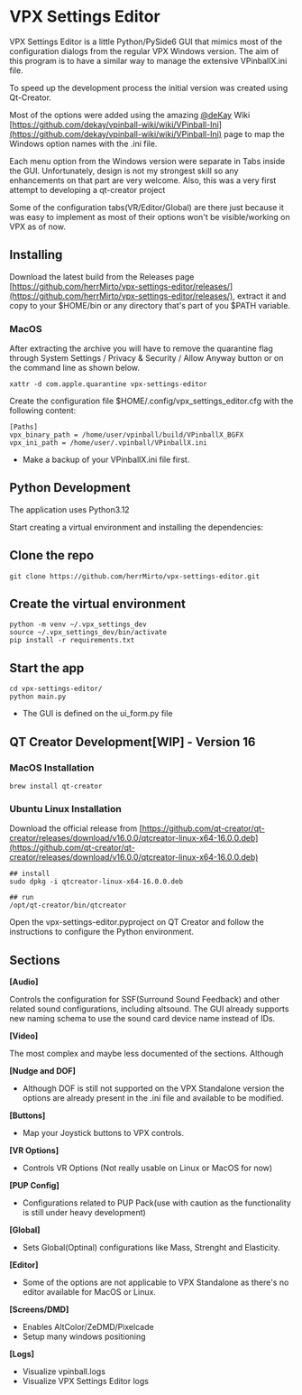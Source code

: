 # VPX Settings Editor

VPX Settings Editor is a little Python/PySide6 GUI that mimics most of the configuration dialogs from the regular VPX Windows version. The aim of this program is to have a similar way to manage the extensive VPinballX.ini file.

To speed up the development process the initial version was created using Qt-Creator.

Most of the options were added using the amazing [@deKay](https://github.com/dekay) Wiki [https://github.com/dekay/vpinball-wiki/wiki/VPinball-Ini](https://github.com/dekay/vpinball-wiki/wiki/VPinball-Ini) page to map the Windows option names with the .ini file.

Each menu option from the Windows version were separate in Tabs inside the GUI. Unfortunately, design is not my strongest skill so any enhancements on that part are very welcome. Also, this was a very first attempt to developing a qt-creator project

Some of the configuration tabs(VR/Editor/Global) are there just because it was easy to implement as most of their options won't be visible/working on VPX as of now.

## Installing

Download the latest build from the Releases page [https://github.com/herrMirto/vpx-settings-editor/releases/](https://github.com/herrMirto/vpx-settings-editor/releases/), extract it and copy to your $HOME/bin or any directory that's part of you $PATH variable.

### MacOS

After extracting the archive you will have to remove the quarantine flag through System Settings / Privacy & Security / Allow Anyway button or on the command line as shown below.

```
xattr -d com.apple.quarantine vpx-settings-editor
```

Create the configuration file $HOME/.config/vpx_settings_editor.cfg with the following content:

```
[Paths]
vpx_binary_path = /home/user/vpinball/build/VPinballX_BGFX
vpx_ini_path = /home/user/.vpinball/VPinballX.ini
```

* Make a backup of your VPinballX.ini file first.

## Python Development

The application uses Python3.12

Start creating a virtual environment and installing the dependencies:

## Clone the repo
```
git clone https://github.com/herrMirto/vpx-settings-editor.git
```

## Create the virtual environment
```
python -m venv ~/.vpx_settings_dev
source ~/.vpx_settings_dev/bin/activate
pip install -r requirements.txt
```

## Start the app
```
cd vpx-settings-editor/
python main.py
```

- The GUI is defined on the ui_form.py file

## QT Creator Development[WIP] - Version 16

### MacOS Installation

```
brew install qt-creator
```

### Ubuntu Linux Installation

Download the official release from [https://github.com/qt-creator/qt-creator/releases/download/v16.0.0/qtcreator-linux-x64-16.0.0.deb](https://github.com/qt-creator/qt-creator/releases/download/v16.0.0/qtcreator-linux-x64-16.0.0.deb)

```
## install 
sudo dpkg -i qtcreator-linux-x64-16.0.0.deb

## run
/opt/qt-creator/bin/qtcreator
```

Open the vpx-settings-editor.pyproject on QT Creator and follow the instructions to configure the Python environment.

## Sections

**[Audio]**

Controls the configuration for SSF(Surround Sound Feedback) and other related sound configurations, including altsound. The GUI already supports new naming schema to use the sound card device name instead of IDs. 

**[Video]**

The most complex and maybe less documented of the sections. Although 


**[Nudge and DOF]**

- Although DOF is still not supported on the VPX Standalone version the options are already present in the .ini file and available to be modified. 

**[Buttons]** 

- Map your Joystick buttons to VPX controls.

**[VR Options]**

- Controls VR Options (Not really usable on Linux or MacOS for now)

**[PUP Config]**

- Configurations related to PUP Pack(use with caution as the functionality is still under heavy development)


**[Global]**

- Sets Global(Optinal) configurations like Mass, Strenght and Elasticity.

**[Editor]**

- Some of the options are not applicable to VPX Standalone as there's no editor available for MacOS or Linux.

**[Screens/DMD]**

- Enables AltColor/ZeDMD/Pixelcade
- Setup many windows positioning

**[Logs]**

- Visualize vpinball.logs
- Visualize VPX Settings Editor logs
